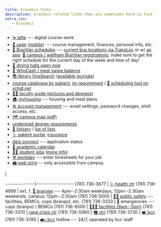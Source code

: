 ```yaml
---
title: brandeis links
description: brandeis-related links that are sometimes hard to find
extra_css:
   - brandeis
---
```


* [☕ latte][latte] --- digital course-work
* [🌿 sage][sage] ([mobile][sage-mobile]) --- course management, finances,
  personal info, etc.
* [🚌 BranVan schedules][BranVan-schedules] --- [current bus locations via
  TransLōc][transloc] or w/ [an app]. [🚐 campus / waltham BranVan
  registrations][branvan]. make sure to get the right schedule for the current
  day of the week and time of day!
* [🍴 dining halls open now][dining]
* [💸 WhoCash / meal swipe balance][whocash]
* [📚 library OneSearch][library] \([available journals])
* [course catalogue by subject], [by requirement] / [🔧 scheduling tool on
  schdl.net][schdl]
* [👩‍🏫 faculty guide (pictures and degrees)][faculty]
* [🏠 myhousing][myhousing] --- housing and meal plans
* [⚙ account management][account] --- email settings, password changes, shell access,
  etc.
* [🗺 campus map (pdf)][map]
* [undergrad degree requirements]
* [📧 listserv][listserv] / [list of lists]
* [🩺 patient portal][patient portal], [insurance]
* [deis connect] --- application status
* [📅 academic calendar][calendar]
* [👩‍🌾 student jobs][jobs] ([more info][job-info])
* [⚒ workday][workday] --- enter timesheets for your job
* [🖨 web print][print]--- only accessible from campus

<!-- -->       | <!-- -->
---------------|-------------------
(781) 736-3677 | [🩺 health ctr][health ctr]
(781) 736-4999 | ext. 1. [🚐 branvan][branvan] --- 4pm--2:30am weekdays, 12pm--2:30am weekends. campus: 12pm--2:30am
(781) 736-5000 | [👮🐷 public safety][public safety] --- facilities, BEMCo, cops (branpo), etc.
(781) 736-3333 | 🚨 emergencies --- cops (branpo) / BEMCo
(781) 736-8500 | [🧼👩‍🔧 facilities (8am--5pm)][facilities]
(781) 736-3370 | [rape crisis ctr]
(781) 736-5060 | [🏘 dcl][dcl]
(781) 736-3730 | [🛋 bcc][bcc]
(781) 736-3785 | [🛋📞 bcc][bcc] hotline --- 24/7, operated by bcc staff

[library]: https://search.library.brandeis.edu/primo-explore/search?vid=BRAND
[available journals]: https://www.brandeis.edu/library/research/books-articles/index.html
[myhousing]: https://brandeis.datacenter.adirondacksolutions.com/BRANDEIS_THDSS_PROD
[latte]: https://moodle2.brandeis.edu/my/
[sage]: https://sage.brandeis.edu/psp/CPROD90/EMPLOYEE/HRMS/s/WEBLIB_BR_SSO.ISCRIPT1.FieldFormula.iScript_redirectBRSSO
[BranVan-schedules]: http://www.brandeis.edu/publicsafety/van-shuttle/index.html
[transloc]: https://brandeis.transloc.com/
[an app]: http://translocrider.com/
[branvan]: https://slate.brandeis.edu/portal/branvanreserve
[whocash]: https://get.cbord.com/whocash/full/login.php
[dining]: https://brandeis.sodexomyway.com/dining-near-me/open-now
[account]: https://identity.brandeis.edu/identity-manage/
[map]: https://www.brandeis.edu/about/visiting/images/directions/color-map.pdf
[undergrad degree requirements]: http://www.brandeis.edu/advising/firstyears/academics/requirements.html
[course catalogue by subject]: http://registrar-prod.unet.brandeis.edu/course/schedule/registrar/index
[by requirement]: http://registrar-prod.unet.brandeis.edu/registrar/schedule/search
[schdl]: https://brandeis.schdl.net/
[faculty]: https://www.brandeis.edu/facultyguide/arts-sciences.html
[listserv]: https://lists.brandeis.edu/wws
[list of lists]: https://lists.brandeis.edu/wws/lists
[patient portal]: https://brandeis.medicatconnect.com/
[insurance]: https://www.universityhealthplans.com/letters/letter.cgi?group_id=299
[deis connect]: https://admissions.brandeis.edu/apply/status
[health ctr]: http://www.brandeis.edu/health/
[public safety]: http://www.brandeis.edu/publicsafety/
[facilities]: http://www.brandeis.edu/facilities/
[rape crisis ctr]: https://www.brandeis.edu/rape-crisis-center/
[dcl]: https://www.brandeis.edu/dcl/
[bcc]: https://www.brandeis.edu/counseling/
[calendar]: https://www.brandeis.edu/registrar/calendar/index.html
[job-info]: https://www.brandeis.edu/student-financial-services/employment/jobs/
[jobs]: https://brandeis.wd5.myworkdayjobs.com/Jobs
[print]: https://papercut.ais.brandeis.edu:9192/user
[sage-mobile]: https://identity.brandeis.edu/portal/index
[workday]: https://wd5.myworkday.com/brandeis/d/home.htmld
